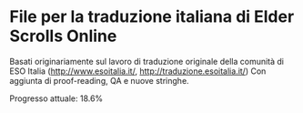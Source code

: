 # File per la traduzione italiana di Elder Scrolls Online

Basati originariamente sul lavoro di traduzione originale della comunità di ESO Italia (http://www.esoitalia.it/, http://traduzione.esoitalia.it/)
Con aggiunta di proof-reading, QA e nuove stringhe.

Progresso attuale: 18.6%

